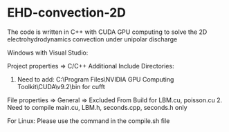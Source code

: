 # EHD-convection-2D
The code is written in C++ with CUDA GPU computing to solve the 2D electrohydrodynamics convection under unipolar discharge

Windows with Visual Studio:

Project properties => C/C++ Additional Include Directories:
1. Need to add: C:\Program Files\NVIDIA GPU Computing Toolkit\CUDA\v9.2\bin for cufft 

File properties => General => Excluded From Build for LBM.cu, poisson.cu
2. Need to compile main.cu, LBM.h, seconds.cpp, seconds.h only

For Linux:
Please use the command in the compile.sh file
